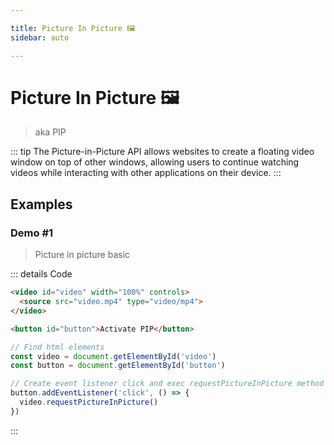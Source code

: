 ```yaml
---

title: Picture In Picture 🖼
sidebar: auto

---
```


# Picture In Picture 🖼

> aka PIP

::: tip
The Picture-in-Picture API allows websites to create a floating video window on top of other windows, allowing users to continue watching videos while interacting with other applications on their device.
:::

## Examples

### Demo #1
> Picture in picture basic

<ClientOnly>
  <API-PictureInPicture-Example1 />
</ClientOnly>

::: details Code
```html
<video id="video" width="100%" controls>
  <source src="video.mp4" type="video/mp4">
</video>

<button id="button">Activate PIP</button>
```

```js
// Find html elements
const video = document.getElementById('video')
const button = document.getElementById('button')

// Create event listener click and exec requestPictureInPicture method
button.addEventListener('click', () => {
  video.requestPictureInPicture()
})
```
:::
